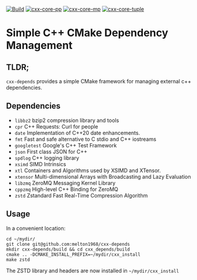 [![Build](https://github.com/melton1968/cxx-depends/actions/workflows/build.yaml/badge.svg)](https://github.com/melton1968/cxx-depends/actions/workflows/build.yaml)
[![cxx-core-pp](https://github.com/melton1968/cxx-depends/actions/workflows/build_cxx_core_pp.yaml/badge.svg)](https://github.com/melton1968/cxx-depends/actions/workflows/build_cxx_core_pp.yaml)
[![cxx-core-mp](https://github.com/melton1968/cxx-depends/actions/workflows/build_cxx_core_mp.yaml/badge.svg)](https://github.com/melton1968/cxx-depends/actions/workflows/build_cxx_core_mp.yaml)
[![cxx-core-tuple](https://github.com/melton1968/cxx-depends/actions/workflows/build_cxx_core_tuple.yaml/badge.svg)](https://github.com/melton1968/cxx-depends/actions/workflows/build_cxx_core_tuple.yaml)

# Simple C++ CMake Dependency Management

## TLDR;

`cxx-depends` provides a simple CMake framework for managing external c++ dependencies. 

## Dependencies

- `libbz2` bzip2 compression library and tools
- `cpr` C++ Requests: Curl for people
- `date` Implementation of C++20 date enhancements.
- `fmt` Fast and safe alternative to C stdio and C++ iostreams
- `googletest` Google's C++ Test Framework
- `json` First class JSON for C++
- `spdlog` C++ logging library
- `xsimd` SIMD Intrinsics
- `xtl` Containers and Algorithms used by XSIMD and XTensor.
- `xtensor` Multi-dimensional Arrays with Broadcasting and Lazy Evaluation
- `libzmq` ZeroMQ Messaging Kernel Library
- `cppzmq` High-level C++ Binding for ZeroMQ
- `zstd` Zstandard Fast Real-Time Compression Algorithm


## Usage

In a convenient location:
```
cd ~/mydir/
git clone git@github.com:melton1968/cxx-depends
mkdir cxx-depends/build && cd cxx_depends/build
cmake .. -DCMAKE_INSTALL_PREFIX=~/mydir/cxx_install
make zstd
```
The ZSTD library and headers are now installed in `~/mydir/cxx_install`


